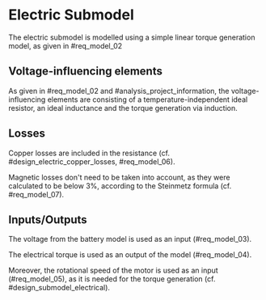 # Electric Submodel

The electric submodel is modelled using a simple linear torque generation model, as given in #req_model_02

## Voltage-influencing elements

As given in #req_model_02 and #analysis_project_information, the voltage-influencing elements are consisting of a temperature-independent ideal resistor, an ideal inductance and the torque generation via induction.

## Losses

Copper losses are included in the resistance (cf. #design_electric_copper_losses, #req_model_06).

Magnetic losses don't need to be taken into account, as they were calculated to be below 3%, according to the Steinmetz formula (cf. #req_model_07).


## Inputs/Outputs

The voltage from the battery model is used as an input (#req_model_03).

The electrical torque is used as an output of the model (#req_model_04).

Moreover, the rotational speed of the motor is used as an input (#req_model_05), as it is needed for the torque generation (cf. #design_submodel_electrical).